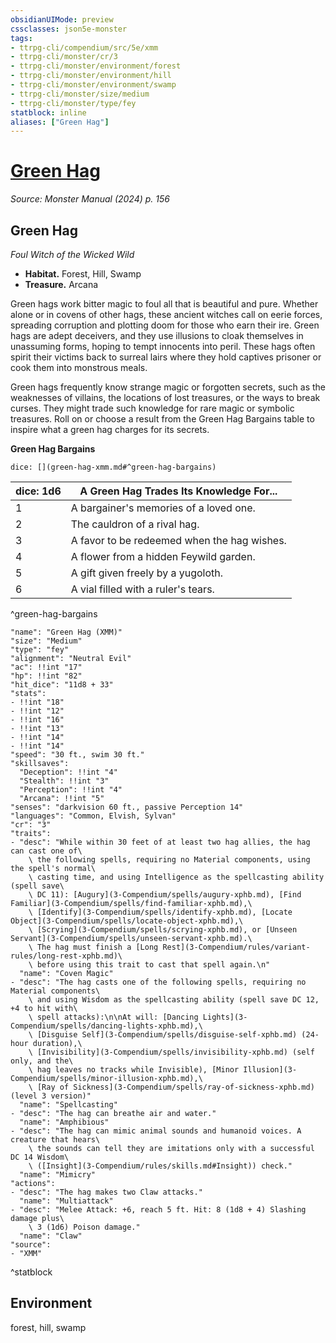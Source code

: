 ```yaml
---
obsidianUIMode: preview
cssclasses: json5e-monster
tags:
- ttrpg-cli/compendium/src/5e/xmm
- ttrpg-cli/monster/cr/3
- ttrpg-cli/monster/environment/forest
- ttrpg-cli/monster/environment/hill
- ttrpg-cli/monster/environment/swamp
- ttrpg-cli/monster/size/medium
- ttrpg-cli/monster/type/fey
statblock: inline
aliases: ["Green Hag"]
---
```

# [Green Hag](3-Compendium\bestiary\fey/green-hag-xmm.md)
*Source: Monster Manual (2024) p. 156*  

## Green Hag

*Foul Witch of the Wicked Wild*

- **Habitat.** Forest, Hill, Swamp  
- **Treasure.** Arcana  

Green hags work bitter magic to foul all that is beautiful and pure. Whether alone or in covens of other hags, these ancient witches call on eerie forces, spreading corruption and plotting doom for those who earn their ire. Green hags are adept deceivers, and they use illusions to cloak themselves in unassuming forms, hoping to tempt innocents into peril. These hags often spirit their victims back to surreal lairs where they hold captives prisoner or cook them into monstrous meals.

Green hags frequently know strange magic or forgotten secrets, such as the weaknesses of villains, the locations of lost treasures, or the ways to break curses. They might trade such knowledge for rare magic or symbolic treasures. Roll on or choose a result from the Green Hag Bargains table to inspire what a green hag charges for its secrets.

**Green Hag Bargains**

`dice: [](green-hag-xmm.md#^green-hag-bargains)`

| dice: 1d6 | A Green Hag Trades Its Knowledge For... |
|-----------|-----------------------------------------|
| 1 | A bargainer's memories of a loved one. |
| 2 | The cauldron of a rival hag. |
| 3 | A favor to be redeemed when the hag wishes. |
| 4 | A flower from a hidden Feywild garden. |
| 5 | A gift given freely by a yugoloth. |
| 6 | A vial filled with a ruler's tears. |
^green-hag-bargains

```statblock
"name": "Green Hag (XMM)"
"size": "Medium"
"type": "fey"
"alignment": "Neutral Evil"
"ac": !!int "17"
"hp": !!int "82"
"hit_dice": "11d8 + 33"
"stats":
- !!int "18"
- !!int "12"
- !!int "16"
- !!int "13"
- !!int "14"
- !!int "14"
"speed": "30 ft., swim 30 ft."
"skillsaves":
  "Deception": !!int "4"
  "Stealth": !!int "3"
  "Perception": !!int "4"
  "Arcana": !!int "5"
"senses": "darkvision 60 ft., passive Perception 14"
"languages": "Common, Elvish, Sylvan"
"cr": "3"
"traits":
- "desc": "While within 30 feet of at least two hag allies, the hag can cast one of\
    \ the following spells, requiring no Material components, using the spell's normal\
    \ casting time, and using Intelligence as the spellcasting ability (spell save\
    \ DC 11): [Augury](3-Compendium/spells/augury-xphb.md), [Find Familiar](3-Compendium/spells/find-familiar-xphb.md),\
    \ [Identify](3-Compendium/spells/identify-xphb.md), [Locate Object](3-Compendium/spells/locate-object-xphb.md),\
    \ [Scrying](3-Compendium/spells/scrying-xphb.md), or [Unseen Servant](3-Compendium/spells/unseen-servant-xphb.md).\
    \ The hag must finish a [Long Rest](3-Compendium/rules/variant-rules/long-rest-xphb.md)\
    \ before using this trait to cast that spell again.\n"
  "name": "Coven Magic"
- "desc": "The hag casts one of the following spells, requiring no Material components\
    \ and using Wisdom as the spellcasting ability (spell save DC 12, +4 to hit with\
    \ spell attacks):\n\nAt will: [Dancing Lights](3-Compendium/spells/dancing-lights-xphb.md),\
    \ [Disguise Self](3-Compendium/spells/disguise-self-xphb.md) (24-hour duration),\
    \ [Invisibility](3-Compendium/spells/invisibility-xphb.md) (self only, and the\
    \ hag leaves no tracks while Invisible), [Minor Illusion](3-Compendium/spells/minor-illusion-xphb.md),\
    \ [Ray of Sickness](3-Compendium/spells/ray-of-sickness-xphb.md) (level 3 version)"
  "name": "Spellcasting"
- "desc": "The hag can breathe air and water."
  "name": "Amphibious"
- "desc": "The hag can mimic animal sounds and humanoid voices. A creature that hears\
    \ the sounds can tell they are imitations only with a successful DC 14 Wisdom\
    \ ([Insight](3-Compendium/rules/skills.md#Insight)) check."
  "name": "Mimicry"
"actions":
- "desc": "The hag makes two Claw attacks."
  "name": "Multiattack"
- "desc": "Melee Attack: +6, reach 5 ft. Hit: 8 (1d8 + 4) Slashing damage plus\
    \ 3 (1d6) Poison damage."
  "name": "Claw"
"source":
- "XMM"
```
^statblock

## Environment

forest, hill, swamp